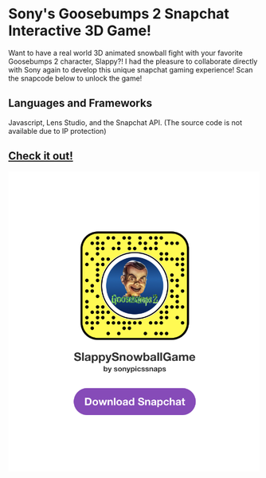 # Sony's Goosebumps 2 Snapchat Interactive 3D Game! 

Want to have a real world 3D animated snowball fight with your favorite Goosebumps 2 character, Slappy?! I had the pleasure to collaborate directly with Sony again to develop this unique snapchat gaming experience! Scan the snapcode below to unlock the game!

## Languages and Frameworks

Javascript, Lens Studio, and the Snapchat API. (The source code is not available due to IP protection)

## [Check it out!](https://www.snapchat.com/unlock/?type=SNAPCODE&uuid=975173dcd0ba40f39d978c9e55ff73b3&metadata=01)

![snapcode](images/snapcode.png)
